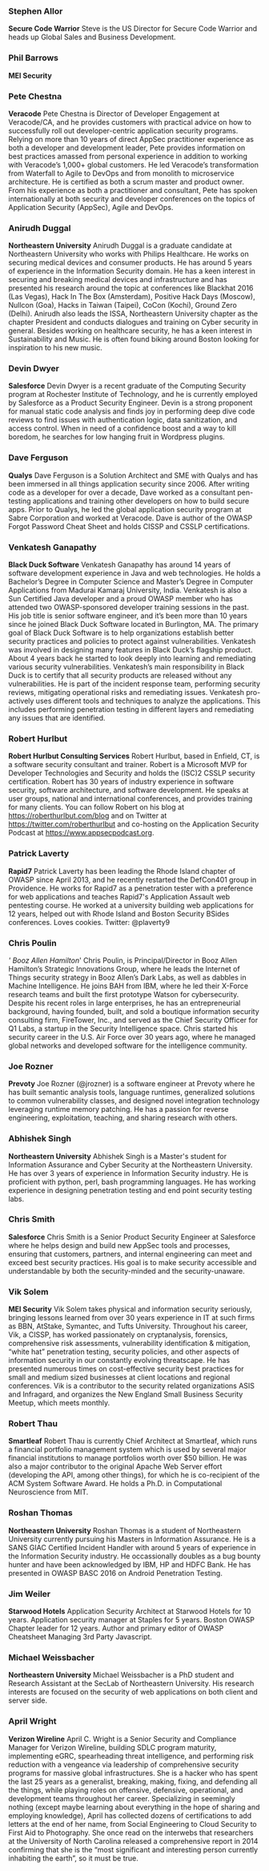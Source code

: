 ### Stephen Allor

**Secure Code Warrior**
Steve is the US Director for Secure Code Warrior and heads up Global
Sales and Business Development.

### Phil Barrows

**MEI Security**

### Pete Chestna

**Veracode**
Pete Chestna is Director of Developer Engagement at Veracode/CA, and he
provides customers with practical advice on how to successfully roll out
developer-centric application security programs. Relying on more than 10
years of direct AppSec practitioner experience as both a developer and
development leader, Pete provides information on best practices amassed
from personal experience in addition to working with Veracode’s 1,000+
global customers. He led Veracode’s transformation from Waterfall to
Agile to DevOps and from monolith to microservice architecture. He is
certified as both a scrum master and product owner. From his experience
as both a practitioner and consultant, Pete has spoken internationally
at both security and developer conferences on the topics of Application
Security (AppSec), Agile and DevOps.

### Anirudh Duggal

**Northeastern University**
Anirudh Duggal is a graduate candidate at Northeastern University who
works with Philips Healthcare. He works on securing medical devices and
consumer products. He has around 5 years of experience in the
Information Security domain. He has a keen interest in securing and
breaking medical devices and infrastructure and has presented his
research around the topic at conferences like Blackhat 2016 (Las Vegas),
Hack In The Box (Amsterdam), Positive Hack Days (Moscow), Nullcon (Goa),
Hacks in Taiwan (Taipei), CoCon (Kochi), Ground Zero (Delhi). Anirudh
also leads the ISSA, Northeastern University chapter as the chapter
President and conducts dialogues and training on Cyber security in
general. Besides working on healthcare security, he has a keen interest
in Sustainability and Music. He is often found biking around Boston
looking for inspiration to his new music.

### Devin Dwyer

**Salesforce**
Devin Dwyer is a recent graduate of the Computing Security program at
Rochester Institute of Technology, and he is currently employed by
Salesforce as a Product Security Engineer. Devin is a strong proponent
for manual static code analysis and finds joy in performing deep dive
code reviews to find issues with authentication logic, data
sanitization, and access control. When in need of a confidence boost and
a way to kill boredom, he searches for low hanging fruit in Wordpress
plugins.

### Dave Ferguson

**Qualys**
Dave Ferguson is a Solution Architect and SME with Qualys and has been
immersed in all things application security since 2006. After writing
code as a developer for over a decade, Dave worked as a consultant
pen-testing applications and training other developers on how to build
secure apps. Prior to Qualys, he led the global application security
program at Sabre Corporation and worked at Veracode. Dave is author of
the OWASP Forgot Password Cheat Sheet and holds CISSP and CSSLP
certifications.

### Venkatesh Ganapathy

**Black Duck Software**
Venkatesh Ganapathy has around 14 years of software development
experience in Java and web technologies. He holds a Bachelor’s Degree in
Computer Science and Master’s Degree in Computer Applications from
Madurai Kamaraj University, India. Venkatesh is also a Sun Certified
Java developer and a proud OWASP member who has attended two
OWASP-sponsored developer training sessions in the past. His job title
is senior software engineer, and it’s been more than 10 years since he
joined Black Duck Software located in Burlington, MA. The primary goal
of Black Duck Software is to help organizations establish better
security practices and policies to protect against vulnerabilities.
Venkatesh was involved in designing many features in Black Duck’s
flagship product. About 4 years back he started to look deeply into
learning and remediating various security vulnerabilities. Venkatesh’s
main responsibility in Black Duck is to certify that all security
products are released without any vulnerabilities. He is part of the
incident response team, performing security reviews, mitigating
operational risks and remediating issues. Venkatesh pro-actively uses
different tools and techniques to analyze the applications. This
includes performing penetration testing in different layers and
remediating any issues that are identified.

### Robert Hurlbut

**Robert Hurlbut Consulting Services**
Robert Hurlbut, based in Enfield, CT, is a software security consultant
and trainer. Robert is a Microsoft MVP for Developer Technologies and
Security and holds the (ISC)2 CSSLP security certification. Robert has
30 years of industry experience in software security, software
architecture, and software development. He speaks at user groups,
national and international conferences, and provides training for many
clients. You can follow Robert on his blog at
<https://roberthurlbut.com/blog> and on Twitter at
<https://twitter.com/roberthurlbut> and co-hosting on the Application
Security Podcast at <https://www.appsecpodcast.org>.

### Patrick Laverty

**Rapid7**
Patrick Laverty has been leading the Rhode Island chapter of OWASP since
April 2013, and he recently restarted the DefCon401 group in Providence.
He works for Rapid7 as a penetration tester with a preference for web
applications and teaches Rapid7's Application Assault web pentesting
course. He worked at a university building web applications for 12
years, helped out with Rhode Island and Boston Security BSides
conferences. Loves cookies. Twitter: @plaverty9

### Chris Poulin

*' Booz Allen Hamilton*'
Chris Poulin, is Principal/Director in Booz Allen Hamilton’s Strategic
Innovations Group, where he leads the Internet of Things security
strategy in Booz Allen’s Dark Labs, as well as dabbles in Machine
Intelligence. He joins BAH from IBM, where he led their X-Force research
teams and built the first prototype Watson for cybersecurity. Despite
his recent roles in large enterprises, he has an entrepreneurial
background, having founded, built, and sold a boutique information
security consulting firm, FireTower, Inc., and served as the Chief
Security Officer for Q1 Labs, a startup in the Security Intelligence
space. Chris started his security career in the U.S. Air Force over 30
years ago, where he managed global networks and developed software for
the intelligence community.

### Joe Rozner

**Prevoty**
Joe Rozner (@jrozner) is a software engineer at Prevoty where he has
built semantic analysis tools, language runtimes, generalized solutions
to common vulnerability classes, and designed novel integration
technology leveraging runtime memory patching. He has a passion for
reverse engineering, exploitation, teaching, and sharing research with
others.

### Abhishek Singh

**Northeastern University**
Abhishek Singh is a Master's student for Information Assurance and Cyber
Security at the Northeastern University. He has over 3 years of
experience in Information Security industry. He is proficient with
python, perl, bash programming languages. He has working experience in
designing penetration testing and end point security testing labs.

### Chris Smith

**Salesforce**
Chris Smith is a Senior Product Security Engineer at Salesforce where he
helps design and build new AppSec tools and processes, ensuring that
customers, partners, and internal engineering can meet and exceed best
security practices. His goal is to make security accessible and
understandable by both the security-minded and the security-unaware.

### Vik Solem

**MEI Security**
Vik Solem takes physical and information security seriously, bringing
lessons learned from over 30 years experience in IT at such firms as
BBN, AtStake, Symantec, and Tufts University. Throughout his career,
Vik, a CISSP, has worked passionately on cryptanalysis, forensics,
comprehensive risk assessments, vulnerability identification &
mitigation, “white hat” penetration testing, security policies, and
other aspects of information security in our constantly evolving
threatscape. He has presented numerous times on cost-effective security
best practices for small and medium sized businesses at client locations
and regional conferences. Vik is a contributor to the security related
organizations ASIS and Infragard, and organizes the New England Small
Business Security Meetup, which meets monthly.

### Robert Thau

**Smartleaf**
Robert Thau is currently Chief Architect at Smartleaf, which runs a
financial portfolio management system which is used by several major
financial institutions to manage portfolios worth over $50 billion. He
was also a major contributor to the original Apache Web Server effort
(developing the API, among other things), for which he is co-recipient
of the ACM System Software Award. He holds a Ph.D. in Computational
Neuroscience from MIT.

### Roshan Thomas

**Northeastern University**
Roshan Thomas is a student of Northeastern University currently pursuing
his Masters in Information Assurance. He is a SANS GIAC Certified
Incident Handler with around 5 years of experience in the Information
Security industry. He occassionally doubles as a bug bounty hunter and
have been acknowledged by IBM, HP and HDFC Bank. He has presented in
OWASP BASC 2016 on Android Penetration Testing.

### Jim Weiler

**Starwood Hotels**
Application Security Architect at Starwood Hotels for 10 years.
Application security manager at Staples for 5 years. Boston OWASP
Chapter leader for 12 years. Author and primary editor of OWASP
Cheatsheet Managing 3rd Party Javascript.

### Michael Weissbacher

**Northeastern University**
Michael Weissbacher is a PhD student and Research Assistant at the
SecLab of Northeastern University. His research interests are focused on
the security of web applications on both client and server side.

### April Wright

**Verizon Wireline**
April C. Wright is a Senior Security and Compliance Manager for Verizon
Wireline, building SDLC program maturity, implementing eGRC,
spearheading threat intelligence, and performing risk reduction with a
vengeance via leadership of comprehensive security programs for massive
global infrastructures. She is a hacker who has spent the last 25 years
as a generalist, breaking, making, fixing, and defending all the things,
while playing roles on offensive, defensive, operational, and
development teams throughout her career. Specializing in seemingly
nothing (except maybe learning about everything in the hope of sharing
and employing knowledge), April has collected dozens of certifications
to add letters at the end of her name, from Social Engineering to Cloud
Security to First Aid to Photography. She once read on the interwebs
that researchers at the University of North Carolina released a
comprehensive report in 2014 confirming that she is the “most
significant and interesting person currently inhabiting the earth”, so
it must be true.